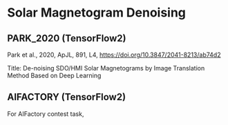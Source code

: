 # Solar Magnetogram Denoising

## PARK_2020 (TensorFlow2)

Park et al., 2020, ApJL, 891, L4, https://doi.org/10.3847/2041-8213/ab74d2

Title: De-noising SDO/HMI Solar Magnetograms by Image Translation Method Based on Deep Learning

## AIFACTORY (TensorFlow2)

For AIFactory contest task,